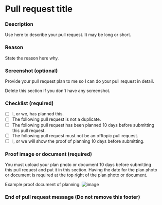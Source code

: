 # Pull request title
### Description
Use here to describe your pull request. It may be long or short.
### Reason
State the reason here why.
### Screenshot (optional)
Provide your pull request plan to me so I can do your pull request in detail.

Delete this section if you don't have any screenshot.
### Checklist (required)
- [ ] I, or we, has planned this.
- [ ] The following pull request is not a duplicate.
- [ ] The following pull request has been planned 10 days before submitting this pull request.
- [ ] The following pull request must not be an offtopic pull request.
- [ ] I, or we will show the proof of planning 10 days before submitting.
### Proof image or document (required)
You must upload your plan photo or document 10 days before submitting this pull request and put it in this section.
Having the date for the plan photo or document is required at the top right of the plan photo or document.

Example proof document of planning:
![image](https://user-images.githubusercontent.com/58360911/127594177-d8349805-b8a1-45be-93ba-377a24329b98.png)

### End of pull request message (Do not remove this footer)
